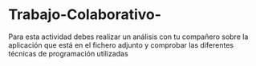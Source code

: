 # Trabajo-Colaborativo-
Para esta actividad debes realizar un análisis con tu compañero sobre la aplicación que está en el fichero adjunto y comprobar las diferentes técnicas de programación utilizadas

